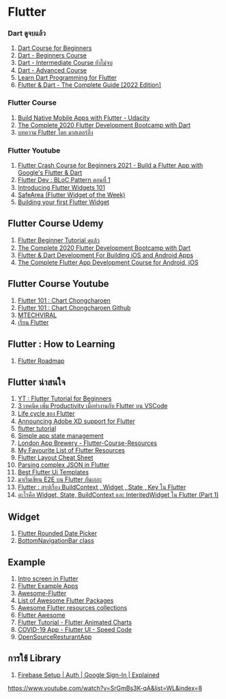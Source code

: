 # Flutter

### Dart ดูจบแล้ว
1. [Dart Course for Beginners](https://www.udemy.com/course/dartlang/)
2. [Dart - Beginners Course](https://www.udemy.com/course/dart-beginners-course/)
3. [Dart - Intermediate Course ยังไม่จบ](https://www.udemy.com/course/dart-intermediate-course/)
4. [Dart - Advanced Course](https://www.udemy.com/course/dart-advanced-course/)
5. [Learn Dart Programming for Flutter](https://www.udemy.com/course/learn-dart-programming/)
6. [Flutter & Dart - The Complete Guide [2022 Edition]](https://www.udemy.com/course/learn-flutter-dart-to-build-ios-android-apps/)

### Flutter Course
1. [Build Native Mobile Apps with Flutter - Udacity](https://classroom.udacity.com/courses/ud905)
2. [The Complete 2020 Flutter Development Bootcamp with Dart](https://www.udemy.com/course/flutter-bootcamp-with-dart/)
3. [บทความ Flutter โดย มาสเตอร์อึ่ง](https://www.androidthai.in.th/android-flutter/)

### Flutter Youtube
1. [Flutter Crash Course for Beginners 2021 - Build a Flutter App with Google's Flutter & Dart](https://www.youtube.com/watch?v=x0uinJvhNxI)
2. [Flutter Dev : BLoC Pattern ตอนที่ 1](https://www.youtube.com/watch?v=34N6Gb19NNc)
3. [Introducing Flutter Widgets 101](https://www.youtube.com/watch?v=CXedqMlLo7M&list=PLOU2XLYxmsIJyiwUPCou_OVTpRIn_8UMd)
4. [SafeArea (Flutter Widget of the Week)](https://www.youtube.com/watch?v=lkF0TQJO0bA&list=PLOU2XLYxmsIL0pH0zWe_ZOHgGhZ7UasUE)
5. [Building your first Flutter Widget](https://www.youtube.com/watch?v=W1pNjxmNHNQ&list=PLOU2XLYxmsIK_ZeW1fh49iu5-j2D99O-P)

<h2>Flutter Course Udemy</h2>
<ol>
  <li><a href="https://www.udemy.com/course/free-flutter-beginner-tutorial-build-own-app/">Flutter Beginner Tutorial ดูแล้ว</a></li>
  <li><a href="https://www.udemy.com/course/flutter-bootcamp-with-dart/">The Complete 2020 Flutter Development Bootcamp with Dart</a></li>  
  <li><a href="https://www.udemy.com/course/flutter-mobile-development/">Flutter & Dart Development For Building iOS and Android Apps</a></li>
  <li><a href="https://www.udemy.com/course/the-complete-flutter-app-development-course-for-android-ios/">The Complete Flutter App Development Course for Android, iOS</a></li>   
</ol>  

<h2>Flutter Course Youtube</h2>
<ol>
  <li><a href="https://www.youtube.com/watch?v=aR07dbb04ZU&list=PLklsd8s-TIh6QeaZA39oDQfwq4rKQCqiJ">Flutter 101 :  Chart Chongcharoen</a></li>
  <li><a href="https://github.com/chartchuo/pc_build">Flutter 101 :  Chart Chongcharoen Github</a></li>
  <li><a href="https://www.youtube.com/channel/UCFTM1FGjZSkoSPDZgtbp7hA/playlists">MTECHVIRAL</a></li>  
  <li><a href="https://www.youtube.com/channel/UCgutaDZyaTyFNk-g3-DwmKQ">เรียน Flutter</a></li>    
</ol>  

<h2>Flutter : How to Learning</h2>
<ol>
  <li><a href="https://github.com/olexale/flutter_roadmap">Flutter Roadmap </a></li>     
</ol>  

<h2>Flutter น่าสนใจ</h2>
<ol>
  <li><a href="https://www.youtube.com/watch?v=1ukSR1GRtMU&list=PL4cUxeGkcC9jLYyp2Aoh6hcWuxFDX6PBJ">YT : Flutter Tutorial for Beginners</a></li>
  <li><a href="https://medium.com/@akkharawatchayapiwat/3-tips-productivity-flutter-vscode-10aff5e9891a">3 เทคนิค เพิ่ม Productivity เมื่อทำงานกับ Flutter บน VSCode</a></li>
  <li><a href="https://medium.com/@BenzDroid/life-cycle-%E0%B8%82%E0%B8%AD%E0%B8%87-flutter-2a9dd6afd199">Life cycle ของ Flutter</a></li>  
  <li><a href="https://medium.com/flutter/announcing-adobe-xd-support-for-flutter-4b3dd55ff40e">Announcing Adobe XD support for Flutter</a></li>      
  <li><a href="https://github.com/thekaroe-thailand/source-code-flutter">flutter tutorial</a></li>       
  <li><a href="https://flutter.dev/docs/development/data-and-backend/state-mgmt/simple">Simple app state management</a></li>     
  <li><a href="https://github.com/londonappbrewery/Flutter-Course-Resources"> London App Brewery - Flutter-Course-Resources </a></li>    
  <li><a href="https://medium.com/coding-with-flutter/my-favourite-list-of-flutter-resources-523adc611cbe"> My Favourite List of Flutter Resources </a></li>     
  <li><a href="https://medium.com/flutter-community/flutter-layout-cheat-sheet-5363348d037e"> Flutter Layout Cheat Sheet </a></li>     
  <li><a href="https://medium.com/flutter-community/parsing-complex-json-in-flutter-747c46655f51">Parsing complex JSON in Flutter </a></li>       
  <li><a href="https://awesomeopensource.com/project/mitesh77/Best-Flutter-UI-Templates">Best Flutter Ui Templates </a></li>      
  <li><a href="https://medium.com/@sanmcdaniel/%E0%B8%A1%E0%B8%B2%E0%B9%80%E0%B8%A3%E0%B8%B4%E0%B9%88%E0%B8%A1%E0%B9%80%E0%B8%82%E0%B8%B5%E0%B8%A2%E0%B8%99-e2e-%E0%B8%9A%E0%B8%99-flutter-%E0%B8%81%E0%B8%B1%E0%B8%99%E0%B9%80%E0%B8%96%E0%B8%AD%E0%B8%B0-ee1eb0d43a07">มาเริ่มเขียน E2E บน Flutter กันเถอะ </a></li>    
  <li><a href="https://benzneststudios.com/blog/flutter/summary-about-build-context-widget-state-key-in-flutter/">Flutter : สรุปเรื่อง BuildContext , Widget , State , Key ใน Flutter </a></li> 
  <li><a href="https://medium.com/flutter-in-thai/%E0%B8%AD%E0%B8%B0%E0%B9%84%E0%B8%A3%E0%B8%84%E0%B8%B7%E0%B8%AD-widget-state-buildcontext-5ca486499b1c">อะไรคือ Widget, State, BuildContext และ InteritedWidget ใน Flutter (Part 1) </a></li>     
</ol>

<h2>Widget</h2>
<ol>
  <li><a href="https://github.com/benznest/flutter_rounded_date_picker">Flutter Rounded Date Picker</a></li>   
  <li><a href="https://api.flutter.dev/flutter/material/BottomNavigationBar-class.html">BottomNavigationBar class </a></li>     
</ol>   

<h2>Example</h2>
<ol>
  <li><a href="https://medium.com/@BenzDroid/intro-screen-in-flutter-2ba5822bcd0a">Intro screen in Flutter</a></li>   
  <li><a href="https://github.com/iampawan/FlutterExampleApps">Flutter Example Apps</a></li>    
  <li><a href="https://github.com/Solido/awesome-flutter">Awesome-Flutter</a></li>    
  <li><a href="https://github.com/leisim/awesome-flutter-packages">List of Awesome Flutter Packages</a></li>    
  <li><a href="https://medium.com/flutterpub/awesome-flutter-resources-collections-b2f4e3e72278">Awesome Flutter resources collections</a></li>     
  <li><a href="https://flutterawesome.com/">Flutter Awesome</a></li>      
  <li><a href="https://www.youtube.com/watch?v=GwDMwnELTP4">Flutter Tutorial - Flutter Animated Charts</a></li>     
  <li><a href="https://www.youtube.com/watch?v=zx6uMCoW2gQ">COVID-19 App - Flutter UI - Speed Code</a></li>      
  <li><a href="https://github.com/aymansainshy/OpenSourceResturantApp">OpenSourceResturantApp</a></li>      
</ol>   

<h2>การใช้ Library</h2>
<ol>
  <li><a href="https://www.youtube.com/watch?v=8M-Fa239Hy4">Firebase Setup | Auth | Google Sign-In | Explained</a></li>      
</ol>   

https://www.youtube.com/watch?v=SrGmBs3K-qA&list=WL&index=8



 


